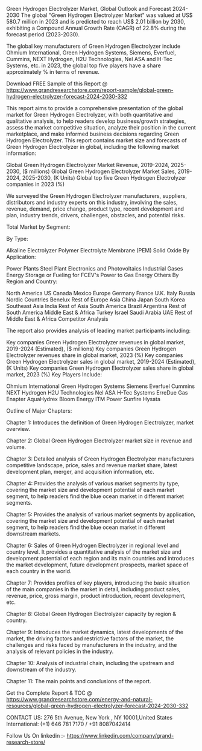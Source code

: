 Green Hydrogen Electrolyzer Market, Global Outlook and Forecast 2024-2030
The global "Green Hydrogen Electrolyzer Market" was valued at US$ 580.7 million in 2023 and is predicted to reach US$ 2.01 billion by 2030, exhibiting a Compound Annual Growth Rate (CAGR) of 22.8% during the forecast period (2023-2030).

The global key manufacturers of Green Hydrogen Electrolyzer include Ohmium International, Green Hydrogen Systems, Siemens, Everfuel, Cummins, NEXT Hydrogen, H2U Technologies, Nel ASA and H-Tec Systems, etc. in 2023, the global top five players have a share approximately % in terms of revenue.

Download FREE Sample of this Report @ https://www.grandresearchstore.com/report-sample/global-green-hydrogen-electrolyzer-forecast-2024-2030-332

This report aims to provide a comprehensive presentation of the global market for Green Hydrogen Electrolyzer, with both quantitative and qualitative analysis, to help readers develop business/growth strategies, assess the market competitive situation, analyze their position in the current marketplace, and make informed business decisions regarding Green Hydrogen Electrolyzer. This report contains market size and forecasts of Green Hydrogen Electrolyzer in global, including the following market information:

Global Green Hydrogen Electrolyzer Market Revenue, 2019-2024, 2025-2030, ($ millions)
Global Green Hydrogen Electrolyzer Market Sales, 2019-2024, 2025-2030, (K Units)
Global top five Green Hydrogen Electrolyzer companies in 2023 (%)

We surveyed the Green Hydrogen Electrolyzer manufacturers, suppliers, distributors and industry experts on this industry, involving the sales, revenue, demand, price change, product type, recent development and plan, industry trends, drivers, challenges, obstacles, and potential risks.

Total Market by Segment:

By Type:

Alkaline Electrolyzer
Polymer Electrolyte Membrane (PEM)
Solid Oxide
By Application:

Power Plants
Steel Plant
Electronics and Photovoltaics
Industrial Gases
Energy Storage or Fueling for FCEV's
Power to Gas
Energy
Others
By Region and Country:

North America
US
Canada
Mexico
Europe
Germany
France
U.K.
Italy
Russia
Nordic Countries
Benelux
Rest of Europe
Asia
China
Japan
South Korea
Southeast Asia
India
Rest of Asia
South America
Brazil
Argentina
Rest of South America
Middle East & Africa
Turkey
Israel
Saudi Arabia
UAE
Rest of Middle East & Africa
Competitor Analysis

The report also provides analysis of leading market participants including:

Key companies Green Hydrogen Electrolyzer revenues in global market, 2019-2024 (Estimated), ($ millions)
Key companies Green Hydrogen Electrolyzer revenues share in global market, 2023 (%)
Key companies Green Hydrogen Electrolyzer sales in global market, 2019-2024 (Estimated), (K Units)
Key companies Green Hydrogen Electrolyzer sales share in global market, 2023 (%)
Key Players Include:

Ohmium International
Green Hydrogen Systems
Siemens
Everfuel
Cummins
NEXT Hydrogen
H2U Technologies
Nel ASA
H-Tec Systems
ErreDue Gas
Enapter
AquaHydrex
Bloom Energy
ITM Power
Sunfire
Hysata

Outline of Major Chapters:

Chapter 1: Introduces the definition of Green Hydrogen Electrolyzer, market overview.

Chapter 2: Global Green Hydrogen Electrolyzer market size in revenue and volume.

Chapter 3: Detailed analysis of Green Hydrogen Electrolyzer manufacturers competitive landscape, price, sales and revenue market share, latest development plan, merger, and acquisition information, etc.

Chapter 4: Provides the analysis of various market segments by type, covering the market size and development potential of each market segment, to help readers find the blue ocean market in different market segments.

Chapter 5: Provides the analysis of various market segments by application, covering the market size and development potential of each market segment, to help readers find the blue ocean market in different downstream markets.

Chapter 6: Sales of Green Hydrogen Electrolyzer in regional level and country level. It provides a quantitative analysis of the market size and development potential of each region and its main countries and introduces the market development, future development prospects, market space of each country in the world.

Chapter 7: Provides profiles of key players, introducing the basic situation of the main companies in the market in detail, including product sales, revenue, price, gross margin, product introduction, recent development, etc.

Chapter 8: Global Green Hydrogen Electrolyzer capacity by region & country.

Chapter 9: Introduces the market dynamics, latest developments of the market, the driving factors and restrictive factors of the market, the challenges and risks faced by manufacturers in the industry, and the analysis of relevant policies in the industry.

Chapter 10: Analysis of industrial chain, including the upstream and downstream of the industry.

Chapter 11: The main points and conclusions of the report.

Get the Complete Report & TOC @ https://www.grandresearchstore.com/energy-and-natural-resources/global-green-hydrogen-electrolyzer-forecast-2024-2030-332

CONTACT US:
276 5th Avenue, New York , NY 10001,United States
International: (+1) 646 781 7170 / +91 8087042414

Follow Us On linkedin :- https://www.linkedin.com/company/grand-research-store/
